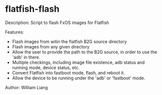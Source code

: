 flatfish-flash
==============

Description: Script to flash FxOS images for Flatfish

Features:
- Flash images from witin the flatfish B2G source directory
- Flash images from any given directory
- Allow the user to provide the path to the B2G source, in order to use the 'adb' in there.
- Multiple checkings, including image file existence, adb status and running mode, device status, etc.
- Convert Flatfish into fastboot mode, flash, and reboot it.
- Allow the device to be running under the 'adb' or 'fastboot' mode.

Author: William Liang
